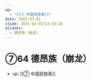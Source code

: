 ```yaml
---
up:
  - "[[⑦ 中国民族表]]"
date: 2025-03-01
ctime: 2025-03-01T13:58:16
aliases:
  - 德昂族（崩龙）
---
```


# ⑦64 德昂族（崩龙）

- up: [[⑦ 中国民族表]]
